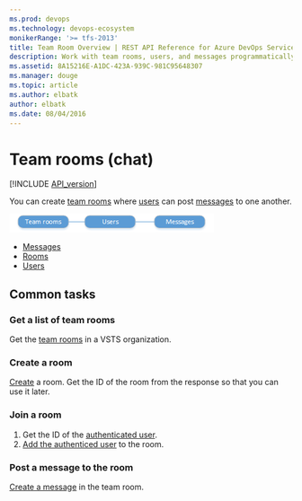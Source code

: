 ```yaml
---
ms.prod: devops
ms.technology: devops-ecosystem
monikerRange: '>= tfs-2013'
title: Team Room Overview | REST API Reference for Azure DevOps Services and Team Foundation Server
description: Work with team rooms, users, and messages programmatically using the REST APIs for Azure DevOps Services and Team Foundation Server.
ms.assetid: 8A15216E-A1DC-423A-939C-981C95648307
ms.manager: douge
ms.topic: article
ms.author: elbatk
author: elbatk
ms.date: 08/04/2016
---
```


# Team rooms (chat)
[!INCLUDE [API_version](../_data/version.md)]



You can create [team rooms](./rooms.md) where [users](./users.md) can post [messages](./messages.md) to one another.

![Team room resources](./_img/team-room-resources.png)

* [Messages](./messages.md)
* [Rooms](./rooms.md)
* [Users](./users.md)

## Common tasks

### Get a list of team rooms

Get the [team rooms](./rooms.md) in a VSTS organization.

### Create a room

[Create](./rooms.md#createaroom) a room. Get the ID of the room from the response so that you can use it later.

### Join a room

1. Get the ID of the [authenticated user](../shared/profiles.md).
2. [Add the authenticed user](./users.md#joinaroom) to the room.

### Post a message to the room

[Create a message](./messages.md#createamessage) in the team room.


